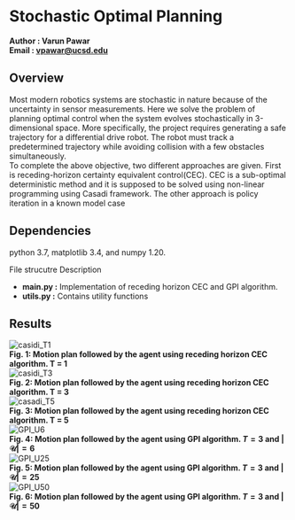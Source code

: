 # Stochastic Optimal Planning
**Author : Varun Pawar <br>
Email : vpawar@ucsd.edu**

## Overview
Most modern robotics systems are stochastic in nature because of the uncertainty in sensor measurements. Here we solve the problem of planning optimal control when the system evolves stochastically in 3-dimensional space. More specifically, the project requires generating a safe trajectory for a differential drive robot. The robot must track a predetermined trajectory while avoiding collision with a few obstacles simultaneously.<br>
To complete the above objective, two different approaches are given. First is receding-horizon certainty equivalent control(CEC). CEC is a sub-optimal deterministic method and it is supposed to be solved using non-linear programming using Casadi framework. The other approach is policy iteration in a known model case
## Dependencies
python 3.7, matplotlib 3.4, and numpy 1.20. 

File strucutre			Description 
* **main.py :**			Implementation of receding horizon CEC and GPI algorithm. 
* **utils.py :**				Contains utility functions



## Results
![casidi_T1](https://user-images.githubusercontent.com/25801462/183261187-e2df68b0-0a9b-4e39-b615-f5fcd2a28190.gif)<br>
**Fig. 1: Motion plan followed by the agent using receding horizon CEC algorithm. T = 1**<br>
![casidi_T3](https://user-images.githubusercontent.com/25801462/183261290-b7469cb9-f706-49f2-8e07-46698214e999.gif)<br>
**Fig. 2: Motion plan followed by the agent using receding horizon CEC algorithm. T = 3**<br>
![casadi_T5](https://user-images.githubusercontent.com/25801462/183261298-7da80e8e-7494-427d-9ff6-e5d114fe551c.gif)<br>
**Fig. 3: Motion plan followed by the agent using receding horizon CEC algorithm. T = 5**<br>
![GPI_U6](https://user-images.githubusercontent.com/25801462/183261310-33e9a33b-dcb5-4bd9-b227-2e1540ef38fa.gif)<br>
**Fig. 4: Motion plan followed by the agent using GPI algorithm. $T=3$ and $|\mathcal{U}| = 6$**<br>
![GPI_U25](https://user-images.githubusercontent.com/25801462/183261312-b50b3a48-b97d-4acb-89be-d4c54cc704e1.gif)<br>
**Fig. 5: Motion plan followed by the agent using GPI algorithm. $T=3$ and $|\mathcal{U}| = 25$**<br>
![GPI_U50](https://user-images.githubusercontent.com/25801462/183261313-56123c4f-22e5-4599-845d-4b54203e591f.gif)<br>
**Fig. 6: Motion plan followed by the agent using GPI algorithm. $T=3$ and $|\mathcal{U}| = 50$**<br>
